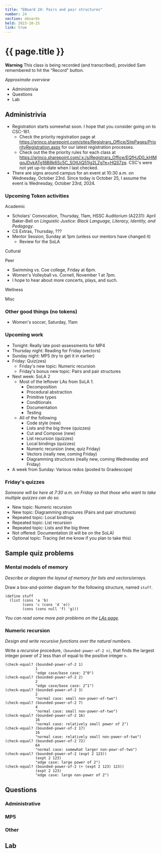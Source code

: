 ```yaml
---
title: "EBoard 24: Pairs and pair structures"
number: 24
section: eboards
held: 2023-10-25
link: true
---
```

# {{ page.title }}

**Warning** This class is being recorded (and transcribed), provided
Sam remembered to hit the "Record" button.

_Approximate overview_

* Administrivia
* Questions
* Lab

Administrivia
-------------

* Registration starts somewhat soon.  I hope that you consider going on to 
  CSC-161.
    * Check the priority registration page at <https://grinco.sharepoint.com/sites/Registrars_Office/SitePages/PriorityRegistration.aspx> for our latest registration processes.
    * Check out the the priority rules for each class at <https://grinco.sharepoint.com/:x:/s/Registrars_Office/EQfHJD0_kHlMgqJDvkATg18B8k6Sc5C_SOtUiQ51Ig2LZg?e=HQS7zq>.  CSC's were not yet up-to-date when I last checked.
* There are signs around campus for an event at 10:30 a.m. on Wednesday, October 23rd.  Since today is October 25, I assume the event is Wednesday, October 23rd, 2024.

### Upcoming Token activities

Academic

* Scholars' Convocation, Thursday, 11am, HSSC Auditorium (A2231): April Baker-Bell on _Linguistic Justice: Black Language, Literacy, Identity, and Pedagogy_.
* CS Extras, Thursday, ???
* Mentor Session, Sunday at 1pm (unless our mentors have changed it)
    * Review for the SoLA

Cultural

Peer

* Swimming vs. Coe college, Friday at 6pm.
* Women's Volleyball vs. Cornell, November 1 at 7pm.
* I hope to hear about more concerts, plays, and such.

Wellness

Misc

### Other good things (no tokens)

* Women's soccer, Saturday, 11am

### Upcoming work

* Tonight: Really late post-assessments for MP4
* Thursday night: Reading for Friday (vectors)
* Sunday night: MP5 (try to get it in earlier)
* Friday: Quiz(zes)
    * Friday's new topic: Numeric recursion
    * Friday's bonus new topic: Pairs and pair structures
* Next week: SoLA 2
    * Most of the leftover LAs from SoLA 1.
         * Decomposition
         * Procedural abstraction
         * Primitive types
         * Conditionals
         * Documentation
         * Testing
    * All of the following
         * Code style (new)
         * Lists and the big three (quizzes)
         * Cut and Compose (new)
         * List recursion (quizzes)
         * Local bindings (quizzes)
         * Numeric recursion (new, quiz Friday)
         * Vectors (really new, coming Friday)
         * Diagramming structures (really new, coming Wednesday and Friday)
* A week from Sunday: Various redos (posted to Gradescope)

### Friday's quizzes

_Someone will be here at 7:30 a.m. on Friday so that those who want to take
multiple quizzes can do so._

* New topic: Numeric recursion
* New topic: Diagramming structures (Pairs and pair structures)
* Repeated topic: Local bindings
* Repeated topic: List recursion
* Repeated topic: Lists and the big three
* Not offered: Documentation (it will be on the SoLA)
* Optional topic: Tracing (let me know if you plan to take this)

Sample quiz problems
--------------------

### Mental models of memory

_Describe or diagram the layout of memory for lists and vectors/arrays._

Draw a box-and-pointer diagram for the following structure, named `stuff`.

```
(define stuff
  (list (cons 'a 'b)
        (cons 'c (cons 'd 'e))
        (cons (cons null 'f) 'g)))
```

_You can read some more pair problems on the [LAs page](../las)._

### Numeric recursion

_Design and write recursive functions over the natural numbers._

Write a *recursive* procedure, `(bounded-power-of-2 n)`, that finds the largest integer power of 2 less than of equal to the positive integer `n`.

```
(check-equal? (bounded-power-of-2 1)
              1
              "edge case/base case: 2^0")
(check-equal? (bounded-power-of-2 2)
              2
              "edge case/base case: 2^1")
(check-equal? (bounded-power-of-2 3)
              2
              "normal case: small non-power-of-two")
(check-equal? (bounded-power-of-2 7)
              4
              "normal case: small non-power-of-two")
(check-equal? (bounded-power-of-2 16)
              16
              "normal case: relatively small power of 2")
(check-equal? (bounded-power-of-2 17)
              16
              "normal case: relatively small non-power-of-two")
(check-equal? (bounded-power-of-2 72)
              64
              "normal case: somewhat larger non-powr-of-two")
(check-equal? (bounded-power-of-2 (expt 2 123))
              (expt 2 123)
              "edge case: large power of 2")
(check-equal? (bounded-power-of-2 (+ (expt 2 123) 123))
              (expt 2 123)
              "edge case: large non-power of 2")
```

Questions
---------

### Administrative

### MP5

### Other

Lab
---


